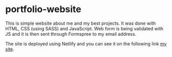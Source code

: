 # portfolio-website

This is simple website about me and my best projects. It was done with HTML, CSS (using SASS) and JavaScript. Web form is being validated with JS and it is then sent through Formspree to my email address.

The site is deployed using Netlify and you can see it on the following link <a href="https://snyder-05e1e7.netlify.app/">my site</a>.
